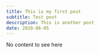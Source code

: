 ```yaml
---
title: This is my first post
subtitle: Test post
description: This is another post
date: 2020-06-05
---
```


No content to see here
